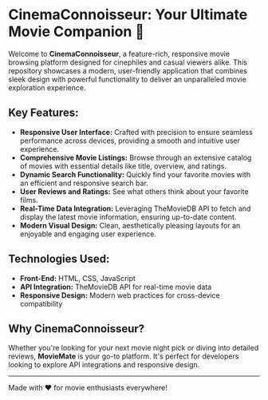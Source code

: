 # CinemaConnoisseur: Your Ultimate Movie Companion 🎥

Welcome to **CinemaConnoisseur**, a feature-rich, responsive movie browsing platform designed for cinephiles and casual viewers alike. This repository showcases a modern, user-friendly application that combines sleek design with powerful functionality to deliver an unparalleled movie exploration experience.

## Key Features:

- **Responsive User Interface:** Crafted with precision to ensure seamless performance across devices, providing a smooth and intuitive user experience.
- **Comprehensive Movie Listings:** Browse through an extensive catalog of movies with essential details like title, overview, and ratings.
- **Dynamic Search Functionality:** Quickly find your favorite movies with an efficient and responsive search bar.
- **User Reviews and Ratings:** See what others think about your favorite films.
- **Real-Time Data Integration:** Leveraging TheMovieDB API to fetch and display the latest movie information, ensuring up-to-date content.
- **Modern Visual Design:** Clean, aesthetically pleasing layouts for an enjoyable and engaging user experience.

## Technologies Used:

- **Front-End:** HTML, CSS, JavaScript
- **API Integration:** TheMovieDB API for real-time movie data
- **Responsive Design:** Modern web practices for cross-device compatibility

## Why CinemaConnoisseur?

Whether you're looking for your next movie night pick or diving into detailed reviews, **MovieMate** is your go-to platform. It's perfect for developers looking to explore API integrations and responsive design.

---
Made with ❤️ for movie enthusiasts everywhere!
